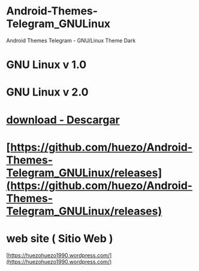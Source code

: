 # Android-Themes-Telegram_GNULinux
Android Themes Telegram - GNU/Linux Theme Dark


# GNU Linux v 1.0


# GNU Linux v 2.0 


# [ download - Descargar ](https://github.com/huezo/Android-Themes-Telegram_GNULinux/releases)

# [https://github.com/huezo/Android-Themes-Telegram_GNULinux/releases](https://github.com/huezo/Android-Themes-Telegram_GNULinux/releases)

# web site ( Sitio Web )

[https://huezohuezo1990.wordpress.com/](https://huezohuezo1990.wordpress.com/)
